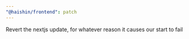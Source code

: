```yaml
---
"@haishin/frontend": patch
---
```


Revert the nextjs update, for whatever reason it causes our start to fail
